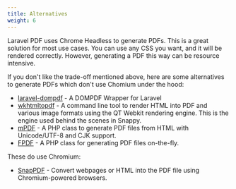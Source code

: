 ```yaml
---
title: Alternatives
weight: 6
---
```


Laravel PDF uses Chrome Headless to generate PDFs. This is a great solution for most use cases. You can use any CSS you want, and it will be rendered correctly. However, generating a PDF this way can be resource intensive.

If you don't like the trade-off mentioned above, here are some alternatives to generate PDFs which don't use Chomium under the hood:

- [laravel-dompdf](https://github.com/barryvdh/laravel-dompdf) - A DOMPDF Wrapper for Laravel
- [wkhtmltopdf](http://wkhtmltopdf.org/) - A command line tool to render HTML into PDF and various image formats using the QT Webkit rendering engine. This is the engine used behind the scenes in Snappy.
- [mPDF](http://www.mpdf1.com/mpdf/index.php) - A PHP class to generate PDF files from HTML with Unicode/UTF-8 and CJK support.
- [FPDF](http://www.fpdf.org/) - A PHP class for generating PDF files on-the-fly.


These do use Chromium:

- [SnapPDF](https://github.com/beganovich/snappdf) - Convert webpages or HTML into the PDF file using Chromium-powered browsers. 

